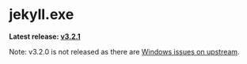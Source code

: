 jekyll.exe
==========

**Latest release: [v3.2.1](https://github.com/altbdoor/jekyll-exe/releases/tag/stable-v3.2.1)**

Note: v3.2.0 is not released as there are [Windows issues on upstream](https://github.com/jekyll/jekyll/issues/5146).

